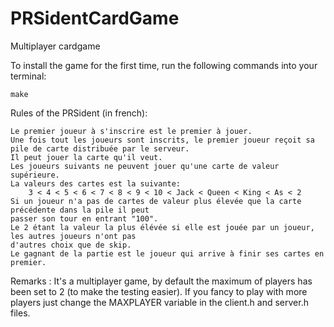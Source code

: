 # PRSidentCardGame
Multiplayer cardgame 


To install the game for the first time, run the following commands into your terminal:  
    
    make


Rules of the PRSident (in french):

    Le premier joueur à s'inscrire est le premier à jouer. 
    Une fois tout les joueurs sont inscrits, le premier joueur reçoit sa pile de carte distribuée par le serveur.
    Il peut jouer la carte qu'il veut. 
    Les joueurs suivants ne peuvent jouer qu'une carte de valeur supérieure.
    La valeurs des cartes est la suivante:
        3 < 4 < 5 < 6 < 7 < 8 < 9 < 10 < Jack < Queen < King < As < 2 
    Si un joueur n'a pas de cartes de valeur plus élevée que la carte précédente dans la pile il peut
    passer son tour en entrant "100".
    Le 2 étant la valeur la plus élévée si elle est jouée par un joueur, les autres joueurs n'ont pas 
    d'autres choix que de skip.
    Le gagnant de la partie est le joueur qui arrive à finir ses cartes en premier.

Remarks : 
It's a multiplayer game, by default the maximum of players has been set to 2 (to make the testing easier).
If you fancy to play with more players just change the MAXPLAYER variable in the client.h and server.h files.
